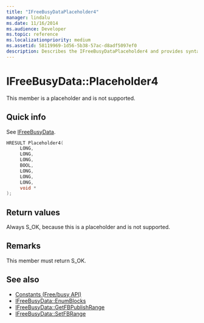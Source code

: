 ```yaml
---
title: "IFreeBusyDataPlaceholder4"
manager: lindalu
ms.date: 11/16/2014
ms.audience: Developer
ms.topic: reference
ms.localizationpriority: medium
ms.assetid: 58119969-1d56-5b38-57ac-d8adf5097ef0
description: Describes the IFreeBusyDataPlaceholder4 and provides syntax, return value, and additional remarks. This member is a placeholder and is not supported.
---
```


# IFreeBusyData::Placeholder4

This member is a placeholder and is not supported.
  
## Quick info

See [IFreeBusyData](ifreebusydata.md).
  
```cpp
HRESULT Placeholder4( 
     LONG, 
     LONG,  
     LONG,  
     BOOL, 
     LONG, 
     LONG,  
     LONG, 
     void * 
);

```

## Return values

Always S_OK, because this is a placeholder and is not supported.
  
## Remarks

This member must return S_OK.
  
## See also

- [Constants (Free/busy API)](constants-free-busy-api.md)
- [IFreeBusyData::EnumBlocks](ifreebusydata-enumblocks.md)
- [IFreeBusyData::GetFBPublishRange](ifreebusydata-getfbpublishrange.md)
- [IFreeBusyData::SetFBRange](ifreebusydata-setfbrange.md)

